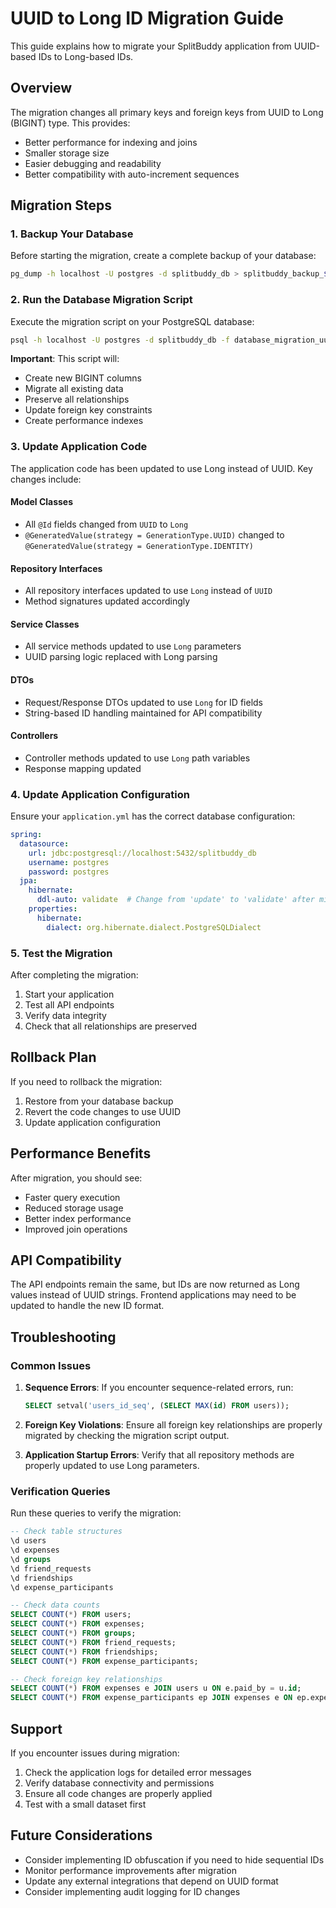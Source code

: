 # UUID to Long ID Migration Guide

This guide explains how to migrate your SplitBuddy application from UUID-based IDs to Long-based IDs.

## Overview

The migration changes all primary keys and foreign keys from UUID to Long (BIGINT) type. This provides:
- Better performance for indexing and joins
- Smaller storage size
- Easier debugging and readability
- Better compatibility with auto-increment sequences

## Migration Steps

### 1. Backup Your Database
Before starting the migration, create a complete backup of your database:

```bash
pg_dump -h localhost -U postgres -d splitbuddy_db > splitbuddy_backup_$(date +%Y%m%d_%H%M%S).sql
```

### 2. Run the Database Migration Script
Execute the migration script on your PostgreSQL database:

```bash
psql -h localhost -U postgres -d splitbuddy_db -f database_migration_uuid_to_long.sql
```

**Important**: This script will:
- Create new BIGINT columns
- Migrate all existing data
- Preserve all relationships
- Update foreign key constraints
- Create performance indexes

### 3. Update Application Code
The application code has been updated to use Long instead of UUID. Key changes include:

#### Model Classes
- All `@Id` fields changed from `UUID` to `Long`
- `@GeneratedValue(strategy = GenerationType.UUID)` changed to `@GeneratedValue(strategy = GenerationType.IDENTITY)`

#### Repository Interfaces
- All repository interfaces updated to use `Long` instead of `UUID`
- Method signatures updated accordingly

#### Service Classes
- All service methods updated to use `Long` parameters
- UUID parsing logic replaced with Long parsing

#### DTOs
- Request/Response DTOs updated to use `Long` for ID fields
- String-based ID handling maintained for API compatibility

#### Controllers
- Controller methods updated to use `Long` path variables
- Response mapping updated

### 4. Update Application Configuration
Ensure your `application.yml` has the correct database configuration:

```yaml
spring:
  datasource:
    url: jdbc:postgresql://localhost:5432/splitbuddy_db
    username: postgres
    password: postgres
  jpa:
    hibernate:
      ddl-auto: validate  # Change from 'update' to 'validate' after migration
    properties:
      hibernate:
        dialect: org.hibernate.dialect.PostgreSQLDialect
```

### 5. Test the Migration
After completing the migration:

1. Start your application
2. Test all API endpoints
3. Verify data integrity
4. Check that all relationships are preserved

## Rollback Plan

If you need to rollback the migration:

1. Restore from your database backup
2. Revert the code changes to use UUID
3. Update application configuration

## Performance Benefits

After migration, you should see:
- Faster query execution
- Reduced storage usage
- Better index performance
- Improved join operations

## API Compatibility

The API endpoints remain the same, but IDs are now returned as Long values instead of UUID strings. Frontend applications may need to be updated to handle the new ID format.

## Troubleshooting

### Common Issues

1. **Sequence Errors**: If you encounter sequence-related errors, run:
   ```sql
   SELECT setval('users_id_seq', (SELECT MAX(id) FROM users));
   ```

2. **Foreign Key Violations**: Ensure all foreign key relationships are properly migrated by checking the migration script output.

3. **Application Startup Errors**: Verify that all repository methods are properly updated to use Long parameters.

### Verification Queries

Run these queries to verify the migration:

```sql
-- Check table structures
\d users
\d expenses
\d groups
\d friend_requests
\d friendships
\d expense_participants

-- Check data counts
SELECT COUNT(*) FROM users;
SELECT COUNT(*) FROM expenses;
SELECT COUNT(*) FROM groups;
SELECT COUNT(*) FROM friend_requests;
SELECT COUNT(*) FROM friendships;
SELECT COUNT(*) FROM expense_participants;

-- Check foreign key relationships
SELECT COUNT(*) FROM expenses e JOIN users u ON e.paid_by = u.id;
SELECT COUNT(*) FROM expense_participants ep JOIN expenses e ON ep.expense_id = e.id;
```

## Support

If you encounter issues during migration:
1. Check the application logs for detailed error messages
2. Verify database connectivity and permissions
3. Ensure all code changes are properly applied
4. Test with a small dataset first

## Future Considerations

- Consider implementing ID obfuscation if you need to hide sequential IDs
- Monitor performance improvements after migration
- Update any external integrations that depend on UUID format
- Consider implementing audit logging for ID changes
